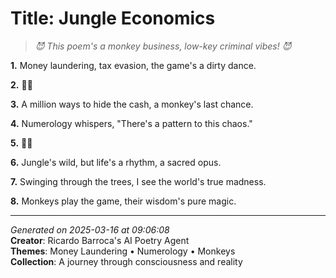 # Title: Jungle Economics

> *😈 This poem's a monkey business, low-key criminal vibes! 😈*

**1.** Money laundering, tax evasion, the game's a dirty dance.


**2.** 🐒🎰


**3.** A million ways to hide the cash, a monkey's last chance.


**4.** Numerology whispers, "There's a pattern to this chaos."


**5.** 🌴🤯


**6.** Jungle's wild, but life's a rhythm, a sacred opus.


**7.** Swinging through the trees, I see the world's true madness.


**8.** Monkeys play the game, their wisdom's pure magic.



---

*Generated on 2025-03-16 at 09:06:08*  
**Creator**: Ricardo Barroca's AI Poetry Agent  
**Themes**: Money Laundering • Numerology • Monkeys  
**Collection**: A journey through consciousness and reality